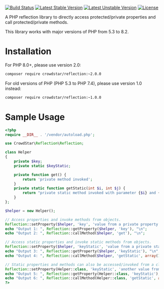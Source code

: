[![Build Status](https://github.com/Crowdstar/reflection/workflows/Tests/badge.svg)](https://github.com/Crowdstar/reflection/actions)
[![Latest Stable Version](https://poser.pugx.org/Crowdstar/reflection/v/stable.svg)](https://packagist.org/packages/crowdstar/reflection)
[![Latest Unstable Version](https://poser.pugx.org/Crowdstar/reflection/v/unstable.svg)](https://packagist.org/packages/crowdstar/reflection)
[![License](https://poser.pugx.org/Crowdstar/reflection/license.svg)](https://packagist.org/packages/crowdstar/reflection)

A PHP reflection library to directly access protected/private properties and call protected/private methods.

This library works with major versions of PHP from 5.3 to 8.2.

# Installation

For PHP 8.0+, please use version 2.0:

```bash
composer require crowdstar/reflection:~2.0.0
```

For old versions of PHP (PHP 5.3 to PHP 7.4), please use version 1.0 instead:

```bash
composer require crowdstar/reflection:~1.0.0
```

# Sample Usage

```php
<?php
require __DIR__ . '/vendor/autoload.php';

use CrowdStar\Reflection\Reflection;

class Helper
{
    private $key;
    private static $keyStatic;

    private function get() {
        return 'private method invoked';
    }
    private static function getStatic(int $i, int $j) {
        return "private static method invoked with parameter {$i} and {$j}";
    }
};

$helper = new Helper();

// Access properties and invoke methods from objects.
Reflection::setProperty($helper, 'key', 'value from a private property');
echo "Output 1: ", Reflection::getProperty($helper, 'key'), "\n";
echo "Output 2: ", Reflection::callMethod($helper, 'get'), "\n";

// Access static properties and invoke static methods from objects.
Reflection::setProperty($helper, 'keyStatic', 'value from a private static property');
echo "Output 3: ", Reflection::getProperty($helper, 'keyStatic'), "\n";
echo "Output 4: ", Reflection::callMethod($helper, 'getStatic', array(1, 2)), "\n";

// Static properties and methods can also be accessed/invoked from a class directly.
Reflection::setProperty(Helper::class, 'keyStatic', 'another value from a private static property');
echo "Output 5: ", Reflection::getProperty(Helper::class, 'keyStatic'), "\n";
echo "Output 6: ", Reflection::callMethod(Helper::class, 'getStatic', array(3, 4)), "\n";
?>
```

